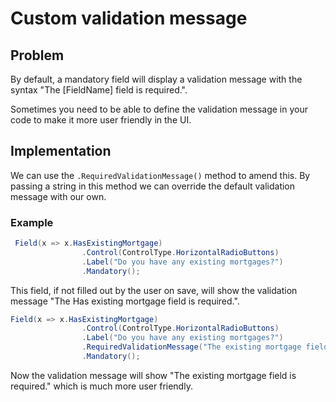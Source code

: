 # Custom validation message

## Problem

By default, a mandatory field will display a validation message with the syntax "The [FieldName] field is required.".

Sometimes you need to be able to define the validation message in your code to make it more user friendly in the UI.

## Implementation

We can use the `.RequiredValidationMessage()` method to amend this.  By passing a string in this method we can override the default validation message with our own.

### Example

```csharp
 Field(x => x.HasExistingMortgage)
                .Control(ControlType.HorizontalRadioButtons)
                .Label("Do you have any existing mortgages?")
                .Mandatory();
```

This field, if not filled out by the user on save, will show the validation message "The Has existing mortgage field is required.".

```csharp
Field(x => x.HasExistingMortgage)
                .Control(ControlType.HorizontalRadioButtons)
                .Label("Do you have any existing mortgages?")
                .RequiredValidationMessage("The existing mortgage field is required.")
                .Mandatory();
```

Now the validation message will show "The existing mortgage field is required." which is much more user friendly.
